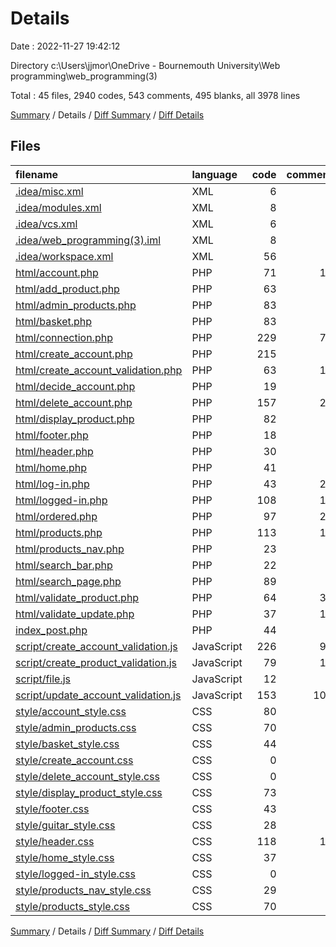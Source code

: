 # Details

Date : 2022-11-27 19:42:12

Directory c:\\Users\\jjmor\\OneDrive - Bournemouth University\\Web programming\\web_programming(3)

Total : 45 files,  2940 codes, 543 comments, 495 blanks, all 3978 lines

[Summary](results.md) / Details / [Diff Summary](diff.md) / [Diff Details](diff-details.md)

## Files
| filename | language | code | comment | blank | total |
| :--- | :--- | ---: | ---: | ---: | ---: |
| [.idea/misc.xml](/.idea/misc.xml) | XML | 6 | 0 | 0 | 6 |
| [.idea/modules.xml](/.idea/modules.xml) | XML | 8 | 0 | 0 | 8 |
| [.idea/vcs.xml](/.idea/vcs.xml) | XML | 6 | 0 | 0 | 6 |
| [.idea/web_programming(3).iml](/.idea/web_programming(3).iml) | XML | 8 | 0 | 0 | 8 |
| [.idea/workspace.xml](/.idea/workspace.xml) | XML | 56 | 0 | 0 | 56 |
| [html/account.php](/html/account.php) | PHP | 71 | 15 | 6 | 92 |
| [html/add_product.php](/html/add_product.php) | PHP | 63 | 0 | 11 | 74 |
| [html/admin_products.php](/html/admin_products.php) | PHP | 83 | 7 | 9 | 99 |
| [html/basket.php](/html/basket.php) | PHP | 83 | 5 | 14 | 102 |
| [html/connection.php](/html/connection.php) | PHP | 229 | 70 | 39 | 338 |
| [html/create_account.php](/html/create_account.php) | PHP | 215 | 5 | 37 | 257 |
| [html/create_account_validation.php](/html/create_account_validation.php) | PHP | 63 | 15 | 11 | 89 |
| [html/decide_account.php](/html/decide_account.php) | PHP | 19 | 6 | 1 | 26 |
| [html/delete_account.php](/html/delete_account.php) | PHP | 157 | 22 | 20 | 199 |
| [html/display_product.php](/html/display_product.php) | PHP | 82 | 1 | 18 | 101 |
| [html/footer.php](/html/footer.php) | PHP | 18 | 4 | 2 | 24 |
| [html/header.php](/html/header.php) | PHP | 30 | 9 | 7 | 46 |
| [html/home.php](/html/home.php) | PHP | 41 | 2 | 8 | 51 |
| [html/log-in.php](/html/log-in.php) | PHP | 43 | 27 | 18 | 88 |
| [html/logged-in.php](/html/logged-in.php) | PHP | 108 | 11 | 30 | 149 |
| [html/ordered.php](/html/ordered.php) | PHP | 97 | 24 | 20 | 141 |
| [html/products.php](/html/products.php) | PHP | 113 | 18 | 12 | 143 |
| [html/products_nav.php](/html/products_nav.php) | PHP | 23 | 6 | 2 | 31 |
| [html/search_bar.php](/html/search_bar.php) | PHP | 22 | 1 | 2 | 25 |
| [html/search_page.php](/html/search_page.php) | PHP | 89 | 3 | 8 | 100 |
| [html/validate_product.php](/html/validate_product.php) | PHP | 64 | 30 | 9 | 103 |
| [html/validate_update.php](/html/validate_update.php) | PHP | 37 | 13 | 7 | 57 |
| [index_post.php](/index_post.php) | PHP | 44 | 3 | 2 | 49 |
| [script/create_account_validation.js](/script/create_account_validation.js) | JavaScript | 226 | 93 | 39 | 358 |
| [script/create_product_validation.js](/script/create_product_validation.js) | JavaScript | 79 | 18 | 11 | 108 |
| [script/file.js](/script/file.js) | JavaScript | 12 | 1 | 1 | 14 |
| [script/update_account_validation.js](/script/update_account_validation.js) | JavaScript | 153 | 100 | 28 | 281 |
| [style/account_style.css](/style/account_style.css) | CSS | 80 | 5 | 14 | 99 |
| [style/admin_products.css](/style/admin_products.css) | CSS | 70 | 4 | 16 | 90 |
| [style/basket_style.css](/style/basket_style.css) | CSS | 44 | 2 | 10 | 56 |
| [style/create_account.css](/style/create_account.css) | CSS | 0 | 0 | 1 | 1 |
| [style/delete_account_style.css](/style/delete_account_style.css) | CSS | 0 | 0 | 1 | 1 |
| [style/display_product_style.css](/style/display_product_style.css) | CSS | 73 | 1 | 13 | 87 |
| [style/footer.css](/style/footer.css) | CSS | 43 | 0 | 6 | 49 |
| [style/guitar_style.css](/style/guitar_style.css) | CSS | 28 | 2 | 7 | 37 |
| [style/header.css](/style/header.css) | CSS | 118 | 13 | 22 | 153 |
| [style/home_style.css](/style/home_style.css) | CSS | 37 | 3 | 9 | 49 |
| [style/logged-in_style.css](/style/logged-in_style.css) | CSS | 0 | 0 | 1 | 1 |
| [style/products_nav_style.css](/style/products_nav_style.css) | CSS | 29 | 0 | 5 | 34 |
| [style/products_style.css](/style/products_style.css) | CSS | 70 | 4 | 18 | 92 |

[Summary](results.md) / Details / [Diff Summary](diff.md) / [Diff Details](diff-details.md)